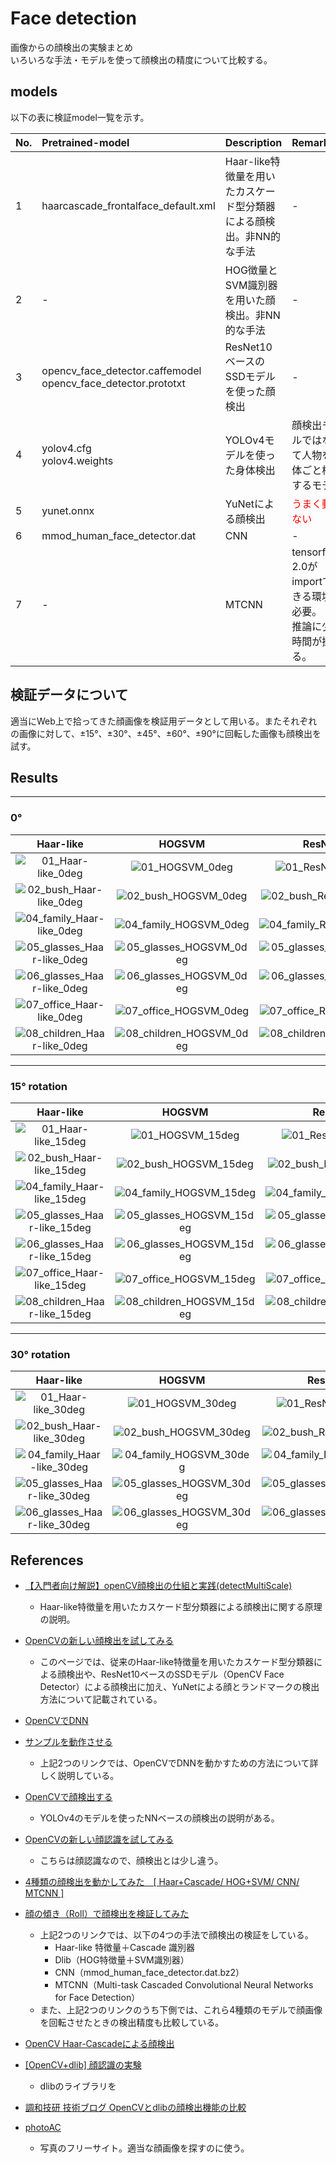 # Face detection
画像からの顔検出の実験まとめ  
いろいろな手法・モデルを使って顔検出の精度について比較する。

## models
以下の表に検証model一覧を示す。

|No.|Pretrained-model|Description|Remarks|
|:-|:-|:-|:-|
|1|haarcascade_frontalface_default.xml|Haar-like特徴量を用いたカスケード型分類器による顔検出。非NN的な手法|-|
|2|-|HOG徴量とSVM識別器を用いた顔検出。非NN的な手法|-|
|3|opencv_face_detector.caffemodel <br> opencv_face_detector.prototxt|ResNet10ベースのSSDモデルを使った顔検出|-|
|4|yolov4.cfg <br> yolov4.weights|YOLOv4モデルを使った身体検出|顔検出モデルではなくて人物を身体ごと検出するモデル|
|5|yunet.onnx|YuNetによる顔検出|<font color=red>うまく動かない</font>|
|6|mmod_human_face_detector.dat|CNN|-|
|7|-|MTCNN|tensorflow 2.0がimportできる環境が必要。<br>推論に少し時間が掛かる。|

## 検証データについて
適当にWeb上で拾ってきた顔画像を検証用データとして用いる。またそれぞれの画像に対して、±15°、±30°、±45°、±60°、±90°に回転した画像も顔検出を試す。

## Results
---
### 0°
|Haar-like|HOGSVM|ResNet10base|dlibCNN|mtcnn|
|:-:|:-:|:-:|:-:|:-:|
|![01_Haar-like_0deg](https://user-images.githubusercontent.com/41262277/181934746-9386c099-3607-40b8-8050-828ba2167dd9.jpg)|![01_HOGSVM_0deg](https://user-images.githubusercontent.com/41262277/181934761-8c334e59-13e5-4105-9152-0a530322b6e7.jpg)|![01_ResNet10base_0deg](https://user-images.githubusercontent.com/41262277/181934777-aabdb34c-c06e-426a-a556-331e095030e6.jpg)|![01_dlibCNN_0deg](https://user-images.githubusercontent.com/41262277/181934803-41dbc5f0-fdd7-4607-9ebb-c6d3794add78.jpg)|![01_mtcnn_0deg](https://user-images.githubusercontent.com/41262277/181934817-d2a63023-27e4-437f-b6ec-048055dadd28.jpg)|
|![02_bush_Haar-like_0deg](https://user-images.githubusercontent.com/41262277/181934867-fd8dd20c-742e-470d-b460-8b60b92b19be.jpg)|![02_bush_HOGSVM_0deg](https://user-images.githubusercontent.com/41262277/181934875-b085de7b-d2c6-493f-8e67-071112ee7185.jpg)|![02_bush_ResNet10base_0deg](https://user-images.githubusercontent.com/41262277/181934879-3ff0dca3-2ccb-4cd9-bd51-f294322b3066.jpg)|![02_bush_dlibCNN_0deg](https://user-images.githubusercontent.com/41262277/181934888-550a3252-2d1b-4de8-8f24-1c9686904186.jpg)|![02_bush_mtcnn_0deg](https://user-images.githubusercontent.com/41262277/181934895-f49d2962-47a9-421f-861d-6718f28dc202.jpg)|
|![04_family_Haar-like_0deg](https://user-images.githubusercontent.com/41262277/181934929-eea91789-c32a-4aec-9fca-1c12765e32b3.jpg)|![04_family_HOGSVM_0deg](https://user-images.githubusercontent.com/41262277/181934942-93bd8da5-b694-4d7b-b519-e5aa0d8bd3c4.jpg)|![04_family_ResNet10base_0deg](https://user-images.githubusercontent.com/41262277/181934952-63f58779-49ac-42ce-a9ee-3fa39b90917e.jpg)|![04_family_dlibCNN_0deg](https://user-images.githubusercontent.com/41262277/181934965-9c35cb7c-b773-4a81-9850-555944879519.jpg)|![04_family_mtcnn_0deg](https://user-images.githubusercontent.com/41262277/181934988-76066207-18cf-4475-a810-bb1223f22f97.jpg)|
|![05_glasses_Haar-like_0deg](https://user-images.githubusercontent.com/41262277/181935001-fa650c4e-fec8-469d-b64b-4ab16fbb34d1.jpg)|![05_glasses_HOGSVM_0deg](https://user-images.githubusercontent.com/41262277/181935009-8685d57c-c342-4914-8d03-a8c04e536b3a.jpg)|![05_glasses_ResNet10base_0deg](https://user-images.githubusercontent.com/41262277/181935016-8465f1d0-02db-4451-b93e-e3bc629b3c1e.jpg)|![05_glasses_dlibCNN_0deg](https://user-images.githubusercontent.com/41262277/181935019-8291a820-61f6-43d8-bb07-fead3911a6a2.jpg)|![05_glasses_mtcnn_0deg](https://user-images.githubusercontent.com/41262277/181935034-58332e0a-2f4f-40d0-adc2-45fb42df9f2d.jpg)|
|![06_glasses_Haar-like_0deg](https://user-images.githubusercontent.com/41262277/181935078-edcfae45-1e5f-438a-8e45-98d613cd8153.jpg)|![06_glasses_HOGSVM_0deg](https://user-images.githubusercontent.com/41262277/181935085-0af4f5f4-b5cc-4718-9111-6a3f39dd5b55.jpg)|![06_glasses_ResNet10base_0deg](https://user-images.githubusercontent.com/41262277/181935093-9069bc37-a893-4e00-94f3-3c978d22ee94.jpg)|![06_glasses_dlibCNN_0deg](https://user-images.githubusercontent.com/41262277/181935100-6d59f7b0-8273-4bfc-8e9e-a2aa06962ebf.jpg)|![06_glasses_mtcnn_0deg](https://user-images.githubusercontent.com/41262277/181935112-3c523d8a-0089-4ccf-bacd-5fed39d297f3.jpg)|
|![07_office_Haar-like_0deg](https://user-images.githubusercontent.com/41262277/181935121-275d4337-b388-478e-9eef-3f0a2d638bdf.jpg)|![07_office_HOGSVM_0deg](https://user-images.githubusercontent.com/41262277/181935125-e54bbb8e-13d3-4105-8ac2-15deede7a431.jpg)|![07_office_ResNet10base_0deg](https://user-images.githubusercontent.com/41262277/181935127-38fd4b91-e568-4b09-94fb-c96c544fb371.jpg)|![07_office_dlibCNN_0deg](https://user-images.githubusercontent.com/41262277/181935130-aa3cd99f-36d4-4e16-bb00-dd50c743b66c.jpg)|![07_office_mtcnn_0deg](https://user-images.githubusercontent.com/41262277/181935132-3272847d-3d5a-4a05-88ca-55d5be394e2f.jpg)|
|![08_children_Haar-like_0deg](https://user-images.githubusercontent.com/41262277/181935168-557ed3df-0543-42b5-9372-55d1c3c7f36b.jpg)|![08_children_HOGSVM_0deg](https://user-images.githubusercontent.com/41262277/181935173-79c97e41-5bec-4480-917a-7447f59f5772.jpg)|![08_children_ResNet10base_0deg](https://user-images.githubusercontent.com/41262277/181935176-e5c6892a-392d-4c6c-ab05-2d917926d948.jpg)|![08_children_dlibCNN_0deg](https://user-images.githubusercontent.com/41262277/181935184-b5dbb6b3-458e-4c3c-af25-0f6cfbff7cb8.jpg)|![08_children_mtcnn_0deg](https://user-images.githubusercontent.com/41262277/181935191-2976d16f-e40e-46f2-82fd-9d5e9751b7a8.jpg)|

---
### 15° rotation
|Haar-like|HOGSVM|ResNet10base|dlibCNN|mtcnn|
|:-:|:-:|:-:|:-:|:-:|
|![01_Haar-like_15deg](https://user-images.githubusercontent.com/41262277/181935365-3c166147-5fe1-4777-af2b-4d6e7e6dd271.jpg)|![01_HOGSVM_15deg](https://user-images.githubusercontent.com/41262277/181935370-12e3131a-9a45-4a91-bcec-118c9924b37b.jpg)|![01_ResNet10base_15deg](https://user-images.githubusercontent.com/41262277/181935374-7b6c0f98-7acc-4694-911c-baf1ae0fac7a.jpg)|![01_dlibCNN_15deg](https://user-images.githubusercontent.com/41262277/181935379-cf555dfe-88f8-41b8-8752-26d804999923.jpg)|![01_mtcnn_15deg](https://user-images.githubusercontent.com/41262277/181935384-934b629f-2546-4f33-bbf3-3c8e2e326378.jpg)|
|![02_bush_Haar-like_15deg](https://user-images.githubusercontent.com/41262277/181935454-ba95f5ad-3810-4af9-b66e-9e6ad3106b6c.jpg)|![02_bush_HOGSVM_15deg](https://user-images.githubusercontent.com/41262277/181935457-c862a8a6-e448-4ead-9215-1f6a49e9ff99.jpg)|![02_bush_ResNet10base_15deg](https://user-images.githubusercontent.com/41262277/181935461-fdb774d5-5b92-4b8c-9982-6206bf8e4d96.jpg)|![02_bush_dlibCNN_15deg](https://user-images.githubusercontent.com/41262277/181935464-e8f6572d-d6bd-4bc1-bc43-0afc9da7eb8d.jpg)|![02_bush_mtcnn_15deg](https://user-images.githubusercontent.com/41262277/181935468-9c27a665-dfcc-4d86-8d87-bf4b673ecc71.jpg)|
|![04_family_Haar-like_15deg](https://user-images.githubusercontent.com/41262277/181935523-6a229a19-3b7d-47f1-8e23-7c3ba59c1c54.jpg)|![04_family_HOGSVM_15deg](https://user-images.githubusercontent.com/41262277/181935526-0aebbbb3-936d-4a31-805f-0be51ee8ff93.jpg)|![04_family_ResNet10base_15deg](https://user-images.githubusercontent.com/41262277/181935527-0f5604e0-0e8d-4390-a4ac-552f39e536f1.jpg)|![04_family_dlibCNN_15deg](https://user-images.githubusercontent.com/41262277/181935530-372e10e0-efc1-482c-8800-e8df7d989ea9.jpg)|![04_family_mtcnn_15deg](https://user-images.githubusercontent.com/41262277/181935531-eadf55b7-e696-47c8-8726-ecbcb0190c7b.jpg)|
|![05_glasses_Haar-like_15deg](https://user-images.githubusercontent.com/41262277/181935572-f5a97d47-25cc-4f97-b4c3-c85f1a201e53.jpg)|![05_glasses_HOGSVM_15deg](https://user-images.githubusercontent.com/41262277/181935576-e2861c0c-3c56-4f77-883d-c1790c942c27.jpg)|![05_glasses_ResNet10base_15deg](https://user-images.githubusercontent.com/41262277/181935577-1b7a42f3-9287-433e-8ee9-d5d0a2a4dd70.jpg)|![05_glasses_dlibCNN_15deg](https://user-images.githubusercontent.com/41262277/181935578-a8a2efac-fc75-459c-bf03-2120abe8f969.jpg)|![05_glasses_mtcnn_15deg](https://user-images.githubusercontent.com/41262277/181935579-fdaa05e5-8a41-444e-a6fa-b494a2f2e7cb.jpg)|
|![06_glasses_Haar-like_15deg](https://user-images.githubusercontent.com/41262277/181935599-69b34738-7414-4cd9-9282-0815ad28bbe1.jpg)|![06_glasses_HOGSVM_15deg](https://user-images.githubusercontent.com/41262277/181935604-2d872a6e-a24f-479a-bf0f-38ec64d687e8.jpg)|![06_glasses_ResNet10base_15deg](https://user-images.githubusercontent.com/41262277/181935607-89dcb06c-76c4-4289-930c-6341d27d5a87.jpg)|![06_glasses_dlibCNN_15deg](https://user-images.githubusercontent.com/41262277/181935612-73b917ff-974a-428a-814e-a3c07625ef57.jpg)|![06_glasses_mtcnn_15deg](https://user-images.githubusercontent.com/41262277/181935614-a1779821-b410-4a6d-b752-ef3be144433f.jpg)|
|![07_office_Haar-like_15deg](https://user-images.githubusercontent.com/41262277/181935653-2bd7f014-ac97-4b68-a07e-bb21fa168ce1.jpg)|![07_office_HOGSVM_15deg](https://user-images.githubusercontent.com/41262277/181935654-81c3a94c-9e7b-4ba3-a22a-e2fd3daebdfc.jpg)|![07_office_ResNet10base_15deg](https://user-images.githubusercontent.com/41262277/181935656-0716644c-ba0d-48ec-9b2a-88e5b2aaba04.jpg)|![07_office_dlibCNN_15deg](https://user-images.githubusercontent.com/41262277/181935661-a55c7371-af7e-4e70-9976-0671b215addd.jpg)|![07_office_mtcnn_15deg](https://user-images.githubusercontent.com/41262277/181935664-1349e085-69c8-4116-b674-85ca03f79f0e.jpg)|
|![08_children_Haar-like_15deg](https://user-images.githubusercontent.com/41262277/181935677-0d79c248-d320-45f7-b64f-94e6fc8dde97.jpg)|![08_children_HOGSVM_15deg](https://user-images.githubusercontent.com/41262277/181935680-f57e96fe-f9a1-44a4-ab3f-67f7a53cdc0f.jpg)|![08_children_ResNet10base_15deg](https://user-images.githubusercontent.com/41262277/181935682-d9b6ecef-f5b6-4333-a189-496705cb64ea.jpg)|![08_children_dlibCNN_15deg](https://user-images.githubusercontent.com/41262277/181935683-8a040f1f-4828-4649-bede-0bd9409fc503.jpg)|![08_children_mtcnn_15deg](https://user-images.githubusercontent.com/41262277/181935686-332f61b4-05c2-4758-8fc7-bbca5f3f66d2.jpg)|

---
### 30° rotation
|Haar-like|HOGSVM|ResNet10base|dlibCNN|mtcnn|
|:-:|:-:|:-:|:-:|:-:|
|![01_Haar-like_30deg](https://user-images.githubusercontent.com/41262277/181935730-aa953faf-7540-4b14-8607-40f64323ee2d.jpg)|![01_HOGSVM_30deg](https://user-images.githubusercontent.com/41262277/181935736-9c6dfad5-6bf3-44f9-b34a-ed8c7a73dbf6.jpg)|![01_ResNet10base_30deg](https://user-images.githubusercontent.com/41262277/181935739-d6afb50d-c112-4694-b3ab-c41c6bbbc7b7.jpg)|![01_dlibCNN_30deg](https://user-images.githubusercontent.com/41262277/181935742-5536eb0f-3979-4a19-b2a0-570bba32f79e.jpg)|![01_mtcnn_30deg](https://user-images.githubusercontent.com/41262277/181935745-6fc50ee8-0b12-4d86-a73c-635aac3b8af2.jpg)|
|![02_bush_Haar-like_30deg](https://user-images.githubusercontent.com/41262277/181935778-9a4826c0-372e-49bd-a935-00dc9c5edf52.jpg)|![02_bush_HOGSVM_30deg](https://user-images.githubusercontent.com/41262277/181935781-cf929667-d529-424d-85b3-40625d1697fb.jpg)|![02_bush_ResNet10base_30deg](https://user-images.githubusercontent.com/41262277/181935785-e8c0787c-2d05-4175-8019-d4dc066945fa.jpg)|![02_bush_dlibCNN_30deg](https://user-images.githubusercontent.com/41262277/181935787-d49bba2c-d54d-4d60-8683-27372f4742d8.jpg)|![02_bush_mtcnn_30deg](https://user-images.githubusercontent.com/41262277/181935790-d7e86856-a063-4732-af2a-ef6cb4e0c03a.jpg)|
|![04_family_Haar-like_30deg](https://user-images.githubusercontent.com/41262277/181935843-9933841f-d151-44f2-991c-480a83a62681.jpg)|![04_family_HOGSVM_30deg](https://user-images.githubusercontent.com/41262277/181935844-f9a9f42a-0622-40a9-b7f4-9f7fcf91ca35.jpg)|![04_family_ResNet10base_30deg](https://user-images.githubusercontent.com/41262277/181935851-1f837f45-60d8-4c6a-9270-b20eece6b8cc.jpg)|![04_family_dlibCNN_30deg](https://user-images.githubusercontent.com/41262277/181935853-936dc693-b78d-431e-9336-2ca8970626bd.jpg)|![04_family_mtcnn_30deg](https://user-images.githubusercontent.com/41262277/181935855-7f95d35c-ff68-4657-a7b6-83525559b0a1.jpg)|
|![05_glasses_Haar-like_30deg](https://user-images.githubusercontent.com/41262277/181935892-c91e1fff-ebce-42f0-8beb-e48629d9b8f8.jpg)|![05_glasses_HOGSVM_30deg](https://user-images.githubusercontent.com/41262277/181935898-ed7d1e08-b793-4839-ad7f-37502c41db8e.jpg)|![05_glasses_ResNet10base_30deg](https://user-images.githubusercontent.com/41262277/181935903-71b8d62a-dbf7-4140-b742-0374bc1a20c9.jpg)|![05_glasses_dlibCNN_30deg](https://user-images.githubusercontent.com/41262277/181935907-86325ee4-4336-4380-9cd7-cf1f51f8ff8e.jpg)|![05_glasses_mtcnn_30deg](https://user-images.githubusercontent.com/41262277/181935910-f08dab4f-fd12-4f7d-b197-3e8446b568cd.jpg)|
|![06_glasses_Haar-like_30deg](https://user-images.githubusercontent.com/41262277/181936103-788c152e-a469-408d-8fae-deb71b9c6179.jpg)|![06_glasses_HOGSVM_30deg](https://user-images.githubusercontent.com/41262277/181936106-dc7c85b6-2330-4fb5-94a2-7cabf5ff1f7b.jpg)|![06_glasses_ResNet10base_30deg](https://user-images.githubusercontent.com/41262277/181936111-e25cd98f-8f35-4cf9-8f01-c6b9f0d00cb5.jpg)|![06_glasses_dlibCNN_30deg](https://user-images.githubusercontent.com/41262277/181936113-7f5ec840-6d37-4bd8-9221-21a01a454fe3.jpg)|![06_glasses_mtcnn_30deg](https://user-images.githubusercontent.com/41262277/181936116-8869e524-9dcb-4653-930e-0e07d5fb9e4e.jpg)|


## References
  - [【入門者向け解説】openCV顔検出の仕組と実践(detectMultiScale)](https://qiita.com/FukuharaYohei/items/ec6dce7cc5ea21a51a82)
    - Haar-like特徴量を用いたカスケード型分類器による顔検出に関する原理の説明。

  - [OpenCVの新しい顔検出を試してみる](https://qiita.com/UnaNancyOwen/items/f3db189760037ec680f3)
    - このページでは、従来のHaar-like特徴量を用いたカスケード型分類器による顔検出や、ResNet10ベースのSSDモデル（OpenCV Face Detector）による顔検出に加え、YuNetによる顔とランドマークの検出方法について記載されている。

  - [OpenCVでDNN](https://ws.tetsuakibaba.jp/doku.php?id=opencv_dnn:%E7%92%B0%E5%A2%83%E6%A7%8B%E7%AF%89:install)
  - [サンプルを動作させる](https://ws.tetsuakibaba.jp/doku.php?id=opencv_dnn:samples:%E6%9C%80%E5%88%9D%E3%81%AB)
    - 上記2つのリンクでは、OpenCVでDNNを動かすための方法について詳しく説明している。



  - [OpenCVで顔検出する](https://qiita.com/studio_haneya/items/97560b54b8348db8de87)
    - YOLOv4のモデルを使ったNNベースの顔検出の説明がある。

  - [OpenCVの新しい顔認識を試してみる](https://qiita.com/UnaNancyOwen/items/8c65a976b0da2a558f06)
    - こちらは顔認識なので、顔検出とは少し違う。


  - [4種類の顔検出を動かしてみた　[ Haar+Cascade/ HOG+SVM/ CNN/ MTCNN ]](https://iatom.hatenablog.com/entry/2020/11/01/152307)
  - [顔の傾き（Roll）で顔検出を検証してみた](https://iatom.hatenablog.com/entry/2020/11/05/215247)
    - 上記2つのリンクでは、以下の4つの手法で顔検出の検証をしている。
      - Haar-like 特徴量＋Cascade 識別器
      - Dlib（HOG特徴量＋SVM識別器）
      - CNN（mmod_human_face_detector.dat.bz2）
      - MTCNN（Multi-task Cascaded Convolutional Neural Networks for Face Detection）
    - また、上記2つのリンクのうち下側では、これら4種類のモデルで顔画像を回転させたときの検出精度も比較している。

  - [OpenCV Haar-Cascadeによる顔検出](https://qiita.com/tnoce/items/c819c85a85c16d246be8)

  - [[OpenCV+dlib] 顔認識の実験](https://qiita.com/kotai2003/items/fb1f35da5437eefbc5da)
    - dlibのライブラリを

  - [調和技研 技術ブログ OpenCVとdlibの顔検出機能の比較](https://blog.chowagiken.co.jp/entry/2019/06/28/OpenCV%E3%81%A8dlib%E3%81%AE%E9%A1%94%E6%A4%9C%E5%87%BA%E6%A9%9F%E8%83%BD%E3%81%AE%E6%AF%94%E8%BC%83)
  - [photoAC](https://www.photo-ac.com/)
    - 写真のフリーサイト。適当な顔画像を探すのに使う。
